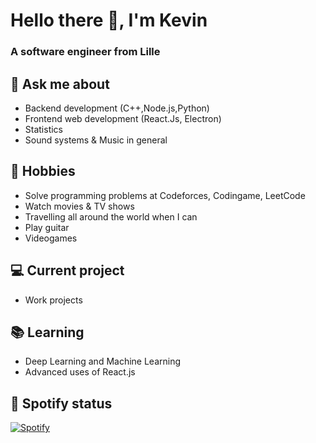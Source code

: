 # Hello there 👋, I'm Kevin

### A software engineer from Lille

## 💬 Ask me about 

- Backend development (C++,Node.js,Python)
- Frontend web development (React.Js, Electron)
- Statistics
- Sound systems & Music in general

## 📅 Hobbies

- Solve programming problems at Codeforces, Codingame, LeetCode
- Watch movies & TV shows
- Travelling all around the world when I can
- Play guitar
- Videogames

## 💻 Current project

- Work projects

## 📚 Learning

- Deep Learning and Machine Learning
- Advanced uses of React.js

## 🎵 Spotify status

[![Spotify](https://novatorem-git-master-radiusof.vercel.app/api/spotify)](https://open.spotify.com/user/11451407?si=4b2ebb139db7476f)
